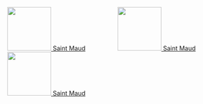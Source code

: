 
<p align="center">
  <div style="width:50%;float:left;">
    <a href="https://imdb.com/title/tt7557108/?ref_=ttls_li_i">
      <img src="https://m.media-amazon.com/images/M/MV5BYzE3ZDg0OTktYjlhNC00ZmQ0LTk0YjktMDE1ZWE2YjIwMjk4XkEyXkFqcGdeQXVyMDA4NzMyOA@@._V1_UY209_CR0,0,140,209_AL_.jpg" width="100px" />
      Saint Maud
    </a>
  </div>

  <div style="width:50%;float:right;">
  </div>
</p>

<p align="center">
  <div style="width:50%;float:left;">
    <a href="https://imdb.com/title/tt7557108/?ref_=ttls_li_i">
      <img src="https://m.media-amazon.com/images/M/MV5BYzE3ZDg0OTktYjlhNC00ZmQ0LTk0YjktMDE1ZWE2YjIwMjk4XkEyXkFqcGdeQXVyMDA4NzMyOA@@._V1_UY209_CR0,0,140,209_AL_.jpg" width="100px" />
      Saint Maud
    </a>
  </div>

  <div style="width:50%;float:right;">
  </div>
</p>


        

<!--SECTION:movies-->
<p align="center">
  <div style="width:50%;float:left;">
    <a href="https://imdb.com/title/tt7557108/?ref_=ttls_li_i">
      <img src="https://m.media-amazon.com/images/M/MV5BYzE3ZDg0OTktYjlhNC00ZmQ0LTk0YjktMDE1ZWE2YjIwMjk4XkEyXkFqcGdeQXVyMDA4NzMyOA@@._V1_UY209_CR0,0,140,209_AL_.jpg" width="100px" />
      Saint Maud
    </a>
  </div>

  <div style="width:50%;float:right;">
  </div>
</p>
